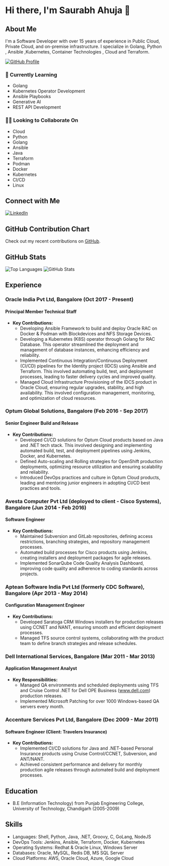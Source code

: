 # Hi there, I'm Saurabh Ahuja 👋

## About Me
I'm a Software Developer with over 15 years of experience in Public Cloud, Private Cloud, and on-premise infrastructure. I specialize in Golang, Python , Ansible ,Kubernetes,  Container Technologies , Cloud and Terraform.

[![GitHub Profile](https://img.shields.io/badge/-saurabhuja-black?style=flat&logo=github&logoColor=white&link=https://github.com/saurabhuja)](https://github.com/saurabhuja)

### 🌱 Currently Learning
- Golang
- Kubernetes Operator Development
- Ansible Playbooks
- Generative AI
- REST API Development

### 👯‍♂️ Looking to Collaborate On
- Cloud
- Python
- Golang
- Ansible
- Java
- Terraform
- Podman
- Docker
- Kubernetes
- CI/CD
- Linux

## Connect with Me
[![LinkedIn](https://img.shields.io/badge/-saurabhuja-blue?style=flat&logo=Linkedin&logoColor=white&link=https://linkedin.com/in/saurabhuja)](https://linkedin.com/in/saurabhuja)

## GitHub Contribution Chart
Check out my recent contributions on [GitHub](https://github.com/saurabhuja).

## GitHub Stats
![Top Languages](https://github-readme-stats.vercel.app/api/top-langs/?username=saurabhuja&layout=compact)
![GitHub Stats](https://github-readme-stats.vercel.app/api?username=saurabhuja&show_icons=true)

## Experience

### Oracle India Pvt Ltd, Bangalore (Oct 2017 - Present)
#### Principal Member Technical Staff
- **Key Contributions:**
  - Developing Ansible Framework to build and deploy Oracle RAC on Docker & Podman with Blockdevices and NFS Storage Devices.
  - Developing a Kubernetes (K8S) operator through Golang for RAC Database. This operator streamlined the deployment and management of database instances, enhancing efficiency and reliability.
  - Implemented Continuous Integration/Continuous Deployment (CI/CD) pipelines for the Identity project (IDCS) using Ansible and Terraform. This involved automating build, test, and deployment processes, leading to faster delivery cycles and improved quality.
  - Managed Cloud Infrastructure Provisioning of the IDCS product in Oracle Cloud, ensuring regular upgrades, stability, and high availability. This involved configuration management, monitoring, and optimization of cloud resources.

### Optum Global Solutions, Bangalore (Feb 2016 - Sep 2017)
#### Senior Engineer Build and Release
- **Key Contributions:**
  - Developed CI/CD solutions for Optum Cloud products based on Java and .NET tech stack. This involved designing and implementing automated build, test, and deployment pipelines using Jenkins, Docker, and Kubernetes.
  - Defined Auto-scaling and Rolling strategies for OpenShift production deployments, optimizing resource utilization and ensuring scalability and reliability.
  - Introduced DevOps practices and culture in Optum Cloud products, leading and mentoring junior engineers in adopting CI/CD best practices and tools.

### Avesta Computer Pvt Ltd (deployed to client - Cisco Systems), Bangalore (Jun 2014 - Feb 2016)
#### Software Engineer
- **Key Contributions:**
  - Maintained Subversion and GitLab repositories, defining access restrictions, branching strategies, and repository management processes.
  - Automated build processes for Cisco products using Jenkins, creating installers and deployment packages for agile releases.
  - Implemented SonarQube Code Quality Analysis Dashboard, improving code quality and adherence to coding standards across projects.

### Aptean Software India Pvt Ltd (formerly CDC Software), Bangalore (Apr 2013 - May 2014)
#### Configuration Management Engineer
- **Key Contributions:**
  - Developed Saratoga CRM Windows installers for production releases using CCNET and NANT, ensuring smooth and efficient deployment processes.
  - Managed TFS source control systems, collaborating with the product team to define branch strategies and release schedules.

### Dell International Services, Bangalore (Mar 2011 - Mar 2013)
#### Application Management Analyst
- **Key Responsibilities:**
  - Managed QA environments and scheduled deployments using TFS and Cruise Control .NET for Dell OPE Business (www.dell.com) production releases.
  - Implemented Microsoft Patching for over 1000 Windows-based QA servers every month.

### Accenture Services Pvt Ltd, Bangalore (Dec 2009 - Mar 2011)
#### Software Engineer (Client: Travelers Insurance)
- **Key Contributions:**
  - Implemented CI/CD solutions for Java and .NET-based Personal Insurance products using Cruise Control/CCNET, Subversion, and ANT/NANT.
  - Achieved consistent performance and delivery for monthly production agile releases through automated build and deployment processes.

## Education
- B.E (Information Technology) from Punjab Engineering College, University of Technology, Chandigarh (2005-2009)

## Skills
- Languages: Shell, Python, Java, .NET, Groovy, C, GoLang, NodeJS
- DevOps Tools: Jenkins, Ansible, Terraform, Docker, Kubernetes
- Operating Systems: Redhat & Oracle Linux, Windows Server
- Databases: Oracle, MySQL, Redis DB, MS SQL Server
- Cloud Platforms: AWS, Oracle Cloud, Azure, Google Cloud
